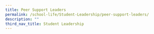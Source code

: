 ```yaml
---
title: Peer Support Leaders
permalink: /school-life/Student-Leadership/peer-support-leaders/
description: ""
third_nav_title: Student Leadership
---
```

